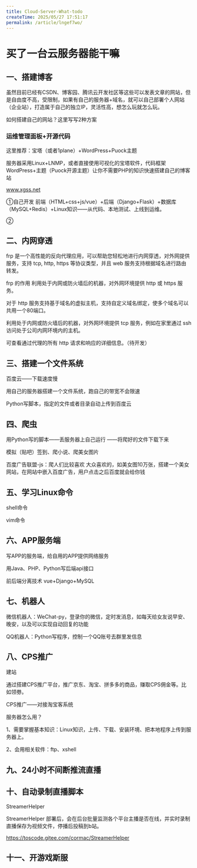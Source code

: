 ```yaml
---
title: Cloud-Server-What-todo
createTime: 2025/05/27 17:51:17
permalink: /article/lngef7wo/
---
```

# 买了一台云服务器能干嘛

## 一、搭建博客

虽然目前已经有CSDN、博客园、腾讯云开发社区等这些可以发表文章的网站，但是自由度不高，受限制，如果有自己的服务器+域名，就可以自己部署个人网站（企业站），打造属于自己的独立IP，灵活性高，想怎么玩就怎么玩。

如何搭建自己的网站？这里写写2种方案

### 运维管理面板+开源代码

这里推荐：宝塔（或者1plane）+WordPress+Puock主题

服务器采用Linux+LNMP，或者直接使用可视化的宝塔软件，代码框架WordPress+主题（Puock开源主题）让你不需要PHP的知识快速搭建自己的博客站

www.xgss.net





①自己开发 前端（HTML+css+js/vue）+后端（Django+Flask）+数据库（MySQL+Redis）+Linux知识——从代码、本地测试、上线到运维。

②

 

## 二、内网穿透

frp 是一个高性能的反向代理应用，可以帮助您轻松地进行内网穿透，对外网提供服务，支持 tcp, http, https 等协议类型，并且 web 服务支持根据域名进行路由转发。

frp 的作用
利用处于内网或防火墙后的机器，对外网环境提供 http 或 https 服务。

对于 http 服务支持基于域名的虚拟主机，支持自定义域名绑定，使多个域名可以共用一个80端口。

利用处于内网或防火墙后的机器，对外网环境提供 tcp 服务，例如在家里通过 ssh 访问处于公司内网环境内的主机。

可查看通过代理的所有 http 请求和响应的详细信息。（待开发）

 

## 三、搭建一个文件系统

百度云——下载速度慢

用自己的服务器搭建一个文件系统，跑自己的带宽不会限速

Python写脚本，指定的文件或者目录自动上传到百度云

 

## 四、爬虫

用Python写的脚本——丢服务器上自己运行 ——将爬好的文件下载下来 

模拟（贴吧）签到、爬小说、爬美女图片

百度广告联盟-js：爬人们比较喜欢 大众喜欢的，如美女图10万张，搭建一个美女网站，在网站中嵌入百度广告，用户点击之后百度就会给你钱

 

## 五、学习Linux命令

shell命令

vim命令

## 六、APP服务端

写APP的服务端，给自用的APP提供网络服务

用Java、PHP、Python写后端api接口

前后端分离技术 vue+Django+MySQL




## 七、机器人

微信机器人：WeChat-py，登录你的微信，定时发消息，如每天给女友说早安、晚安，以及可以实现自动回复的功能

QQ机器人：Python写程序，控制一个QQ账号去群里发信息

 

## 八、CPS推广

建站

通过搭建CPS推广平台，推广京东、淘宝、拼多多的商品，赚取CPS佣金等。比如领劵。

CPS推广——对接淘宝客系统

服务器怎么用？

1、需要掌握基本知识：Linux知识，上传、下载、安装环境、把本地程序上传到服务器上。

2、会用相关软件：ftp、xshell



## 九、24小时不间断推流直播



## 十、自动录制直播脚本

StreamerHelper

StreamerHelper 部署后，会在后台批量监测各个平台主播是否在线，并实时录制直播保存为视频文件，停播后投稿到b站。

https://toscode.gitee.com/cormac/StreamerHelper



## 十一、开游戏斯服




